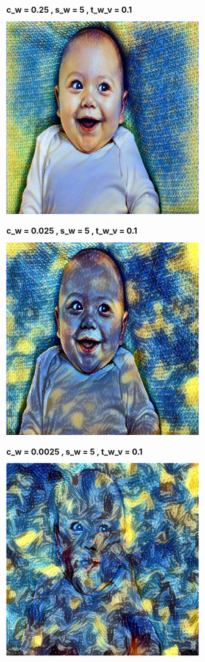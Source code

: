 ## c_w = 0.25 , s_w = 5 , t_w_v = 0.1
<p align = 'center'>
<img src = 'images_transfered/transfered25.jpg'>
</p>

## c_w = 0.025 , s_w = 5 , t_w_v = 0.1
<p align = 'center'>
<img src = 'images_transfered/transfered.jpg'>
</p>

## c_w = 0.0025 , s_w = 5 , t_w_v = 0.1
<p align = 'center'>
<img src = 'images_transfered/transfered0025.jpg'>
</p>
